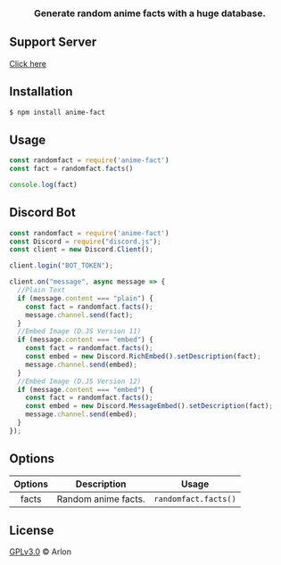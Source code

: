 <h3 align="center"><strong>Generate random anime facts with a huge database.</strong></h3>

## Support Server
[Click here](https://discord.gg/UJgGFmd)

## Installation
```bash
$ npm install anime-fact
```

## Usage
```javascript
const randomfact = require('anime-fact')
const fact = randomfact.facts()

console.log(fact)  
```

## Discord Bot
```javascript
const randomfact = require('anime-fact')
const Discord = require("discord.js");
const client = new Discord.Client();

client.login("BOT_TOKEN");

client.on("message", async message => {
  //Plain Text
  if (message.content === "plain") {
    const fact = randomfact.facts();
    message.channel.send(fact);
  }
  //Embed Image (D.JS Version 11)
  if (message.content === "embed") {
    const fact = randomfact.facts();
    const embed = new Discord.RichEmbed().setDescription(fact);
    message.channel.send(embed);
  }
  //Embed Image (D.JS Version 12)
  if (message.content === "embed") {
    const fact = randomfact.facts();
    const embed = new Discord.MessageEmbed().setDescription(fact);
    message.channel.send(embed);
  }
});
```

## Options
**Options** | **Description** | **Usage**
:---: | --- | ---
facts | Random anime facts. | `randomfact.facts()`


## License
[GPLv3.0](https://github.com/4rlon/anime-facts/blob/master/LICENSE) © Arlon
